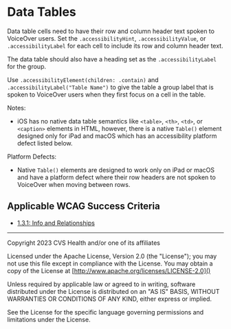 # Data Tables
Data table cells need to have their row and column header text spoken to VoiceOver users. Set the `.accessibilityHint`, `.accessibilityValue`, or `.accessibilityLabel` for each cell to include its row and column header text. 

The data table should also have a heading set as the `.accessibilityLabel` for the group. 

Use `.accessibilityElement(children: .contain)` and `.accessibilityLabel("Table Name")` to give the table a group label that is spoken to VoiceOver users when they first focus on a cell in the table.

Notes:

- iOS has no native data table semantics like `<table>`, `<th>`, `<td>`, or `<caption>` elements in HTML, however, there is a native `Table()` element designed only for iPad and macOS which has an accessibility platform defect listed below.

Platform Defects:

- Native `Table()` elements are designed to work only on iPad or macOS and have a platform defect where their row headers are not spoken to VoiceOver when moving between rows.

## Applicable WCAG Success Criteria
- [1.3.1: Info and Relationships](https://www.w3.org/WAI/WCAG22/Understanding/info-and-relationships.html)

----

Copyright 2023 CVS Health and/or one of its affiliates

Licensed under the Apache License, Version 2.0 (the "License");
you may not use this file except in compliance with the License.
You may obtain a copy of the License at
[http://www.apache.org/licenses/LICENSE-2.0]()

Unless required by applicable law or agreed to in writing, software
distributed under the License is distributed on an "AS IS" BASIS,
WITHOUT WARRANTIES OR CONDITIONS OF ANY KIND, either express or implied.

See the License for the specific language governing permissions and
limitations under the License.

